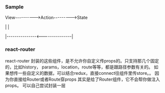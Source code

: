 ### Sample

View---------->Action--------->State

  |                               |

  |---------------<---------------|


### react-router
react-router 封装的这些组件，是不允许你自定义传props的。只支持那几个固定的，比如history，
params，location，route等等，都是跟路径参数有关的。
如果想传一些自定义的数据，可以结合redux，直接connect往组件里传store。。
因为你直接给Router或者Route穿props 其实是给了Router组件，它不会帮你做注入props。
可以自己尝试封装一层
